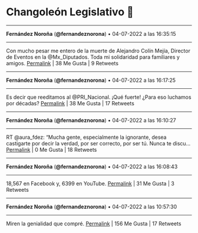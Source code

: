 # Changoleón Legislativo 🙈
*****
**Fernández Noroña** (**@fernandeznorona**) • 04-07-2022 a las 16:35:15
*****
Con mucho pesar me entero de la muerte de Alejandro Colín Mejía, Director de Eventos en la @Mx_Diputados. Toda mi solidaridad para familiares y amigos.
[Permalink](https://twitter.com/fernandeznorona/status/1544117668470575104) | 38 Me Gusta | 9 Retweets
*****
**Fernández Noroña** (**@fernandeznorona**) • 04-07-2022 a las 16:17:25
*****
Es decir que reeditamos al @PRI_Nacional. ¡Qué fuerte! ¿Para eso luchamos por décadas?
[Permalink](https://twitter.com/fernandeznorona/status/1544113181768830976) | 38 Me Gusta | 17 Retweets
*****
**Fernández Noroña** (**@fernandeznorona**) • 04-07-2022 a las 16:10:27
*****
RT @aura_fdez: “Mucha gente, especialmente la ignorante, desea castigarte por decir la verdad, por ser correcto, por ser tú. Nunca te discu…
[Permalink](https://twitter.com/fernandeznorona/status/1544111429627908101) | 0 Me Gusta | 18 Retweets
*****
**Fernández Noroña** (**@fernandeznorona**) • 04-07-2022 a las 16:08:43
*****
18,567 en Facebook y, 6399 en YouTube.
[Permalink](https://twitter.com/fernandeznorona/status/1544110990802833408) | 31 Me Gusta | 3 Retweets
*****
**Fernández Noroña** (**@fernandeznorona**) • 04-07-2022 a las 10:57:30
*****
Miren la genialidad que compré.
[Permalink](https://twitter.com/fernandeznorona/status/1544032671378116609) | 156 Me Gusta | 17 Retweets